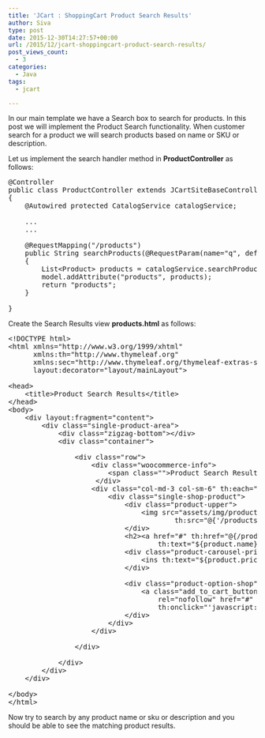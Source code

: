 ```yaml
---
title: 'JCart : ShoppingCart Product Search Results'
author: Siva
type: post
date: 2015-12-30T14:27:57+00:00
url: /2015/12/jcart-shoppingcart-product-search-results/
post_views_count:
  - 3
categories:
  - Java
tags:
  - jcart

---
```

In our main template we have a Search box to search for products. In this post we will implement the Product Search functionality. When customer search for a product we will search products based on name or SKU or description.

Let us implement the search handler method in **ProductController** as follows:

<pre class="lang:java decode:true ">@Controller
public class ProductController extends JCartSiteBaseController
{	
	@Autowired protected CatalogService catalogService;
	
	...
	...
	
	@RequestMapping("/products")
	public String searchProducts(@RequestParam(name="q", defaultValue="") String query, Model model)
	{
		List&lt;Product&gt; products = catalogService.searchProducts(query);
		model.addAttribute("products", products);
		return "products";
	}
	
}</pre>

Create the Search Results view **products.html** as follows:

<pre class="lang:xhtml decode:true ">&lt;!DOCTYPE html&gt;
&lt;html xmlns="http://www.w3.org/1999/xhtml" 
	  xmlns:th="http://www.thymeleaf.org"
	  xmlns:sec="http://www.thymeleaf.org/thymeleaf-extras-springsecurity3"
      layout:decorator="layout/mainLayout"&gt;
      
&lt;head&gt;
	&lt;title&gt;Product Search Results&lt;/title&gt;
&lt;/head&gt;
&lt;body&gt;
	&lt;div layout:fragment="content"&gt;
		&lt;div class="single-product-area"&gt;
			&lt;div class="zigzag-bottom"&gt;&lt;/div&gt;
			&lt;div class="container"&gt;
				
				&lt;div class="row"&gt;
					&lt;div class="woocommerce-info"&gt; 
						&lt;span class=""&gt;Product Search Results&lt;/span&gt;
					 &lt;/div&gt;
					&lt;div class="col-md-3 col-sm-6" th:each="product : ${products}"&gt;
						&lt;div class="single-shop-product"&gt;
							&lt;div class="product-upper"&gt;
								&lt;img src="assets/img/products/2.jpg" alt="" 
										th:src="@{'/products/images/{id}.jpg'(id=${product.id})}"/&gt;
							&lt;/div&gt;
							&lt;h2&gt;&lt;a href="#" th:href="@{/products/{sku}(sku=${product.sku})}" 
									th:text="${product.name}"&gt;Product Name&lt;/a&gt;&lt;/h2&gt;
							&lt;div class="product-carousel-price"&gt;
								&lt;ins th:text="${product.price}"&gt;$9.00&lt;/ins&gt;
							&lt;/div&gt;  
							
							&lt;div class="product-option-shop"&gt;
								&lt;a class="add_to_cart_button" data-quantity="1" data-product_sku="" data-product_id="70" 
									rel="nofollow" href="#"
									th:onclick="'javascript:addItemToCart(\'' + ${product.sku} + '\');'"&gt;Add to cart&lt;/a&gt;
							&lt;/div&gt;
						&lt;/div&gt;
					&lt;/div&gt;
					
				&lt;/div&gt;
				
			&lt;/div&gt;
		&lt;/div&gt;
	&lt;/div&gt;
	
&lt;/body&gt;    
&lt;/html&gt;
</pre>

Now try to search by any product name or sku or description and you should be able to see the matching product results.